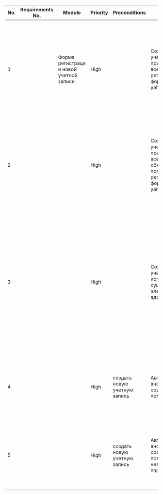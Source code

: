 |No.|Requirements No.             |Module|Priority                                     |Preconditions               |TC Name                                                                                                    |Test Steps                                                                                                                                                                                                                                                                                                                                            |Expected Results                           |Test Case Passed/Failed|Tester/Date      |Comments|
|---|-----------------------------|------|---------------------------------------------|----------------------------|-----------------------------------------------------------------------------------------------------------|------------------------------------------------------------------------------------------------------------------------------------------------------------------------------------------------------------------------------------------------------------------------------------------------------------------------------------------------------|-------------------------------------------|-----------------------|-----------------|--------|
|1  |                             |Форма регистраци и новой учетной записи|High                                         |                            |Создание новой учетной записи при заполнении всех полей регистрационной формы сайта yahoo.com              |1. Открыть сайт www.yahoo.com 2. Нажать кнопку Sign in 3. Нажать кнопку Create an account 4. Ввести данные в поля First name, Last name, Email address, Password, Mobile Phone Number,  Birth Month Day Year, Gender 5. Нажать кнопку Continue                                                                                                        |учетная запись создана                     |pass                   |Кравченя Светлана|        |
|2  |                             |      |High                                         |                            |Создание новой учетной записи при заполнении всех обязательных полей регистрационной формы сайта yahoo.com |1. Открыть сайт www.yahoo.com 2. Нажать кнопку Sign in 3. Нажать кнопку Create an account 4. Ввести данные в поля First name, Last name, Email address, Password, Mobile Phone Number,  Birth Month Day Year 5. Нажать кнопку Continue                                                                                                                |учетная запись создана                     |pass                   |Кравченя Светлана|        |
|3  |                             |      |High                                         |                            |Создание новой учетной записи, используя существующий электронный адрес                                    |1. Открыть сайт www.yahoo.com 2. Нажать кнопку Sign in 3. Нажать кнопку Create an account 4. Нажать I'd rather use my own email address 5. Ввести данные в поля First name, Last name, Email address, Password, Mobile Phone Number,  Birth Month Day Year 5. Нажать кнопку Continue 6. Вввести верификационный код, отправленный на электронный адрес|учетная запись создана                     |pass                   |Кравченя Светлана|        |
|4  |                             |      |High                                         |создать новую учетную запись|Авторизация вновь созданного пользвателя                                                                   |1. Открыть сайт www.yahoo.com 2. Нажать кнопку Sign in 3. Ввести  валидный Login 4. Нажать кнопку Next 4. Ввести вадиный  Password 5. Нажать кнопку Next                                                                                                                                                                                              |пользователь вошел в личный кабинет        |pass                   |Кравченя Светлана|        |
|5  |                             |      |High                                         |создать новую учетную запись|Авторизация вновь созданного пользвателя с невалидным паролем                                              |1. Открыть сайт www.yahoo.com 2. Нажать кнопку Sign in 3. Ввести  валидный Login 4. Нажать кнопку Next 4. Ввести невадиный  Password 5. Нажать кнопку Next                                                                                                                                                                                            |ошибка - Invalid password. Please try again|pass                   |Кравченя Светлана|        |
